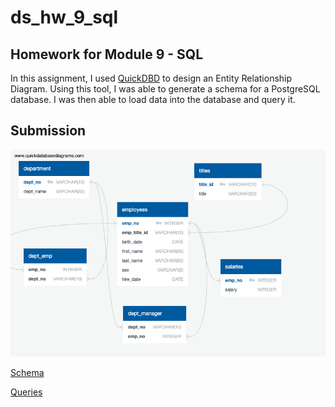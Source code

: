 # ds_hw_9_sql

## Homework for Module 9 - SQL

In this assignment, I used [QuickDBD](https://www.quickdatabasediagrams.com/) to design an Entity Relationship Diagram. Using this tool, I was able to generate a schema for a PostgreSQL database. I was then able to load data into the database and query it.

## Submission

![ERD Showing the database structure](EmployeeSQL/ERD.png)

[Schema](EmployeeSql/schema.sql)

[Queries](EmployeeSQL/queries.sql)

